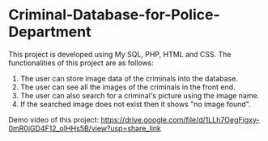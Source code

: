 # Criminal-Database-for-Police-Department
This project is developed using My SQL, PHP, HTML and CSS. The functionalities of this project are as follows:
1. The user can store image data of the criminals into the database.
2. The user can see all the images of the criminals in the front end.
3. The user can also search for a criminal's picture using the image name.
4. If the searched image does not exist then it shows "no image found".

Demo video of this project: https://drive.google.com/file/d/1LLh7OegFigxy-0mR0jGD4F12_oIHHs5B/view?usp=share_link
